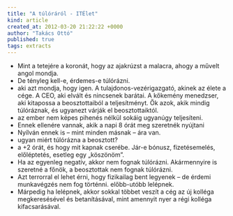 ```yaml
---
title: "A túlóráról - ITÉlet"
kind: article
created_at: 2012-03-20 21:22:22 +0000
author: "Takács Ottó"
published: true
tags: extracts
---
```

- Mint a tetejére a koronát, hogy az ajakrúzst a malacra, ahogy a művelt angol mondja.
- De tényleg kell-e, érdemes-e túlórázni.
- aki azt mondja, hogy igen. A tulajdonos-vezérigazgató, akinek az élete a cége. A CEO, aki elvált és nincsenek barátai. A kőkemény menedzser, aki kitapossa a beosztottaiból a teljesítményt. Ők azok, akik mindig túlóráznak, és ugyanezt várják el beosztottaiktól.
- az ember nem képes pihenés nélkül sokáig ugyanúgy teljesíteni.
- Ennek ellenére vannak, akik a napi 8 órát meg szeretnék nyújtani
- Nyílván ennek is – mint minden másnak – ára van.
- ugyan miért túlórázna a beosztott?
- a +2 órát, és hogy mit kapnak cserébe. Jár-e bónusz, fizetésemelés, előléptetés, esetleg egy „köszönöm”.
- Ha az egyenleg negatív, akkor nem fognak túlórázni. Akármennyire is szeretné a főnök, a beosztottak nem fognak túlórázni.
- Azt terrorral el lehet érni, hogy fizikailag bent legyenek – de érdemi munkavégzés nem fog történni.
előbb-utóbb lelépnek.
- Márpedig ha lelépnek, akkor sokkal többet veszít a cég az új kolléga megkeresésével és betanításával, mint amennyit nyer a régi kolléga kifacsarásával.

<div class='old-comments'></div>